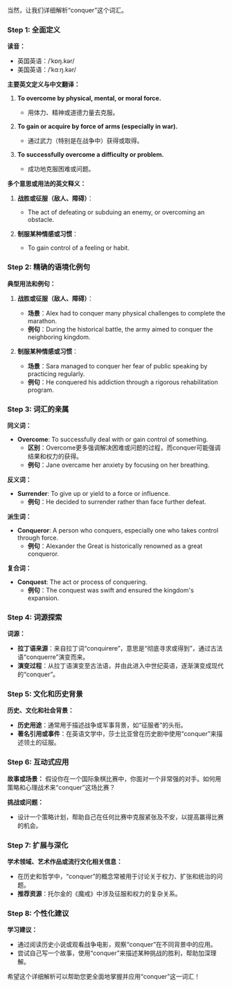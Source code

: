 当然，让我们详细解析“conquer”这个词汇。

### Step 1: 全面定义

**读音：**
- 英国英语：/ˈkɒŋ.kər/
- 美国英语：/ˈkɑːŋ.kər/

**主要英文定义与中文翻译：**

1. **To overcome by physical, mental, or moral force.**
   - 用体力、精神或道德力量去克服。
   
2. **To gain or acquire by force of arms (especially in war).**
   - 通过武力（特别是在战争中）获得或取得。

3. **To successfully overcome a difficulty or problem.**
   - 成功地克服困难或问题。

**多个意思或用法的英文释义：**

1. **战胜或征服（敌人、障碍）**：
   - The act of defeating or subduing an enemy, or overcoming an obstacle.
  
2. **制服某种情感或习惯**：
   - To gain control of a feeling or habit.

### Step 2: 精确的语境化例句

**典型用法和例句：**

1. **战胜或征服（敌人、障碍）**：
   - **场景**：Alex had to conquer many physical challenges to complete the marathon.
   - **例句**：During the historical battle, the army aimed to conquer the neighboring kingdom.

2. **制服某种情感或习惯**：
   - **场景**：Sara managed to conquer her fear of public speaking by practicing regularly.
   - **例句**：He conquered his addiction through a rigorous rehabilitation program.

### Step 3: 词汇的亲属

**同义词：**
- **Overcome**: To successfully deal with or gain control of something.
  - **区别**：Overcome更多强调解决困难或问题的过程，而conquer可能强调结果和权力的获得。
  - **例句**：Jane overcame her anxiety by focusing on her breathing.

**反义词：**
- **Surrender**: To give up or yield to a force or influence.
  - **例句**：He decided to surrender rather than face further defeat.

**派生词：**
- **Conqueror**: A person who conquers, especially one who takes control through force.
  - **例句**：Alexander the Great is historically renowned as a great conqueror.

**复合词：**
- **Conquest**: The act or process of conquering.
  - **例句**：The conquest was swift and ensured the kingdom's expansion.

### Step 4: 词源探索

**词源：**
- **拉丁语来源**：来自拉丁词“conquirere”，意思是“彻底寻求或得到”，通过古法语“conquerre”演变而来。
- **演变过程**：从拉丁语演变至古法语，并由此进入中世纪英语，逐渐演变成现代的“conquer”。

### Step 5: 文化和历史背景

**历史、文化和社会背景：**
- **历史用途**：通常用于描述战争或军事背景，如“征服者”的头衔。
- **著名引用或事件**：在英语文学中，莎士比亚曾在历史剧中使用“conquer”来描述领土的征服。

### Step 6: 互动式应用

**故事或场景：**
假设你在一个国际象棋比赛中，你面对一个非常强的对手。如何用策略和心理战术来“conquer”这场比赛？

**挑战或问题：**
- 设计一个策略计划，帮助自己在任何比赛中克服紧张及不安，以提高赢得比赛的机会。

### Step 7: 扩展与深化

**学术领域、艺术作品或流行文化相关信息：**
- 在历史和哲学中，“conquer”的概念常被用于讨论关于权力、扩张和统治的问题。
- **推荐资源**：托尔金的《魔戒》中涉及征服和权力的复杂关系。

### Step 8: 个性化建议

**学习建议：**
- 通过阅读历史小说或观看战争电影，观察“conquer”在不同背景中的应用。
- 尝试自己写一个故事，使用“conquer”来描述某种挑战的胜利，帮助加深理解。

希望这个详细解析可以帮助您更全面地掌握并应用“conquer”这一词汇！